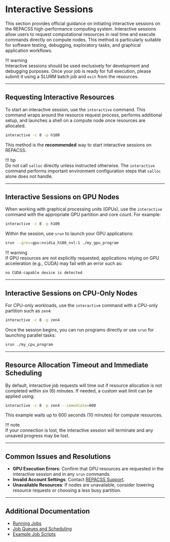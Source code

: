 # Interactive Sessions

This section provides official guidance on initiating interactive sessions on the REPACSS high-performance computing system. Interactive sessions allow users to request computational resources in real time and execute commands directly on compute nodes. This method is particularly suitable for software testing, debugging, exploratory tasks, and graphical application workflows.

!!! warning  
    Interactive sessions should be used exclusively for development and debugging purposes. Once your job is ready for full execution, please submit it using a SLURM batch job and `exit` from the resources.

---

## Requesting Interactive Resources

To start an interactive session, use the `interactive` command. This command wraps around the resource request process, performs additional setup, and launches a shell on a compute node once resources are allocated.

```bash
interactive -c 8 -p h100
```

This method is the **recommended** way to start interactive sessions on REPACSS.

!!! tip  
    Do not call `salloc` directly unless instructed otherwise. The `interactive` command performs important environment configuration steps that `salloc` alone does not handle.

---

## Interactive Sessions on GPU Nodes

When working with graphical processing units (GPUs), use the `interactive` command with the appropriate GPU partition and core count. For example:

```bash
interactive -c 8 -p h100
```

Within the session, use `srun` to launch your GPU applications:

```bash
srun --gres=gpu:nvidia_h100_nvl:1 ./my_gpu_program
```

!!! warning  
    If GPU resources are not explicitly requested, applications relying on GPU acceleration (e.g., CUDA) may fail with an error such as:

```
no CUDA-capable device is detected
```

---

## Interactive Sessions on CPU-Only Nodes

For CPU-only workloads, use the `interactive` command with a CPU-only partition such as `zen4`:

```bash
interactive -c 8 -p zen4
```

Once the session begins, you can run programs directly or use `srun` for launching parallel tasks:

```bash
srun ./my_cpu_program
```

---

## Resource Allocation Timeout and Immediate Scheduling

By default, interactive job requests will time out if resource allocation is not completed within six (6) minutes. If needed, a custom wait limit can be applied using:

```bash
interactive -c 8 -p zen4 --immediate=600
```

This example waits up to 600 seconds (10 minutes) for compute resources.

!!! note  
    If your connection is lost, the interactive session will terminate and any unsaved progress may be lost.

---

## Common Issues and Resolutions

- **GPU Execution Errors**: Confirm that GPU resources are requested in the interactive session and in any `srun` commands.
- **Invalid Account Settings**: Contact [REPACSS Support](../support.md).
- **Unavailable Resources**: If nodes are unavailable, consider lowering resource requests or choosing a less busy partition.

---

## Additional Documentation

- [Running Jobs](basics.md)  
- [Job Queues and Scheduling](scheduling.md)  
- [Example Job Scripts](examples.md)
